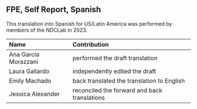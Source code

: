 ## FPE, Self Report, Spanish

This translation into Spanish for US/Latin America was performed by members of the NDCLab in 2023. 

| Name | Contribution |
| :--  | :--  |
| Ana García Morazzani | performed the draft translation |
| Laura Gallardo | independently edited the draft |
| Emily Machado | back translated the translation to English |
| Jessica Alexander | reconciled the forward and back translations |